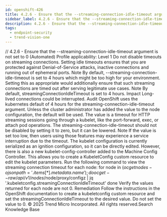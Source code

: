 ```yaml
---
id: openshift-426
title: 4.2.6 - Ensure that the --streaming-connection-idle-timeout argument is not set to 0 (Automated)
sidebar_label: 4.2.6 - Ensure that the --streaming-connection-idle-timeout argument is not set to 0 (Automated)
description: 4.2.6 - Ensure that the --streaming-connection-idle-timeout argument is not set to 0 (Automated)
tags:
  - endpoint-security
  - trend-vision-one
---
```


/*<![CDATA[*/ $('#title').html($('meta[name=map-description]').attr('content')); /*]]>*/ 4.2.6 - Ensure that the --streaming-connection-idle-timeout argument is not set to 0 (Automated) Profile applicability: Level 1 Do not disable timeouts on streaming connections. Setting idle timeouts ensures that you are protected against Denial-of-Service attacks, inactive connections and running out of ephemeral ports. Note By default, --streaming-connection-idle-timeout is set to 4 hours which might be too high for your environment. Setting this as appropriate would additionally ensure that such streaming connections are timed out after serving legitimate use cases. Note By default, streamingConnectionIdleTimeout is set to 4 hours. Impact Long-lived connections could be interrupted. Audit OpenShift uses the kubernetes default of 4 hours for the streaming-connection-idle-timeout argument. Unless the cluster administrator has added the value to the node configuration, the default will be used. The value is a timeout for HTTP streaming sessions going through a kubelet, like the port-forward, exec, or attach pod operations. The streaming-connection-idle-timeout should not be disabled by setting it to zero, but it can be lowered. Note If the value is set too low, then users using those features may experience a service interruption due to the timeout. The kubelet configuration is currently serialized as an ignition configuration, so it can be directly edited. However, there is also a new kubelet-config-controller added to the Machine Config Controller. This allows you to create a KubeletConfig custom resource to edit the kubelet parameters. Run the following command to view the streaming connection timeout for each node: for node in $(oc get nodes -ojsonpath='{.items[*].metadata.name}'); do oc get --raw /api/v1/nodes/$node/proxy/configz | jq '.kubeletconfig.streamingConnectionIdleTimeout' done Verify the values returned for each node are not 0. Remediation Follow the instructions in the OpenShift documentation to create a kubeletconfig custom resource and set the streamingConnectionIdleTimeout to the desired value. Do not set the value to 0. © 2025 Trend Micro Incorporated. All rights reserved.Search Knowledge Base